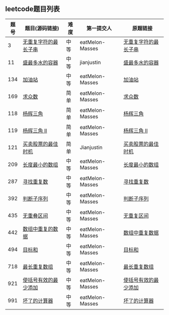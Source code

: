 ## leetcode题目列表

| 题号    | 题目(源码链接)             | 难度 | 第一提交人 |原题链接                                                         |
| ---- | -------------------- | ---- | ------------------------------------------------------------ | ------------------------------------------------------------ |
| 3    | [无重复字符的最长子串](https://github.com/jianjustin/awesome-leetcode-algorithm/blob/master/src/main/java/org/awesome/leetcode/algorithm/dp/LengthOfLongestSubstring.java)| 中等 |eatMelon-Masses| [无重复字符的最长子串](https://leetcode-cn.com/problems/longest-substring-without-repeating-characters/) |
| 11   | [盛最多水的容器](https://github.com/jianjustin/awesome-leetcode-algorithm/blob/master/src/main/java/org/awesome/leetcode/algorithm/array/ContainerWithMostWaterSolution.java)       | 中等 |jianjustin| [盛最多水的容器](https://leetcode-cn.com/problems/container-with-most-water) |
|134|[加油站](https://github.com/jianjustin/awesome-leetcode-algorithm/blob/master/src/main/java/org/awesome/leetcode/algorithm/greedy/GasStation.java)|中等|eatMelon-Masses|[加油站](https://leetcode-cn.com/problems/gas-station/)|
|169|[求众数](https://github.com/jianjustin/awesome-leetcode-algorithm/blob/master/src/main/java/org/awesome/leetcode/algorithm/array/MajorityElement.java)|简单|eatMelon-Masses|[求众数](https://leetcode-cn.com/problems/majority-element/)|
|118|[杨辉三角](https://github.com/jianjustin/awesome-leetcode-algorithm/blob/master/src/main/java/org/awesome/leetcode/algorithm/array/PascalTriangle.java)|简单|eatMelon-Masses|[杨辉三角](https://leetcode-cn.com/problems/pascals-triangle/)|
|119|[杨辉三角 II](https://github.com/jianjustin/awesome-leetcode-algorithm/blob/master/src/main/java/org/awesome/leetcode/algorithm/array/PascalTriangleII.java)|简单|eatMelon-Masses|[杨辉三角 II](https://leetcode-cn.com/problems/pascals-triangle-ii/)|
|121|[买卖股票的最佳时机](https://github.com/jianjustin/awesome-leetcode-algorithm/blob/master/src/main/java/org/awesome/leetcode/algorithm/dp/BestTimeToBuyAndSellStock.java)|简单|Jianjustin|[买卖股票的最佳时机](https://leetcode-cn.com/problems/best-time-to-buy-and-sell-stock/)|
|	209	 |[长度最小的数组](https://github.com/jianjustin/awesome-leetcode-algorithm/blob/master/src/main/java/org/awesome/leetcode/algorithm/dp/minSubArrayLen.java)|	中等|eatMelon-Masses|[长度最小的数组](https://leetcode-cn.com/problems/minimum-size-subarray-sum/)|
|287|[寻找重复数](https://github.com/jianjustin/awesome-leetcode-algorithm/blob/master/src/main/java/org/awesome/leetcode/algorithm/array/FindAllDuplicatesinAnArray.java)|中等|eatMelon-Masses|[寻找重复数](https://leetcode-cn.com/problems/find-the-duplicate-number/)|
|392|[判断子序列](https://leetcode-cn.com/problems/is-subsequence/)|中等|eatMelon-Masses|[判断子序列](https://github.com/jianjustin/awesome-leetcode-algorithm/blob/master/src/main/java/org/awesome/leetcode/algorithm/greedy/IsSubsequence.java)|
|435|[无重叠区间](https://leetcode-cn.com/problems/non-overlapping-intervals/)|中等|eatMelon-Masses|[无重复区间]()|
|442|[数组中重复的数据](https://github.com/jianjustin/awesome-leetcode-algorithm/blob/master/src/main/java/org/awesome/leetcode/algorithm/array/FindAllDuplicatesinAnArray.java)|中等|eatMelon-Masses|[数组中重复数据](https://leetcode-cn.com/problems/find-all-duplicates-in-an-array/)|
|	494	 |[目标和](https://github.com/jianjustin/awesome-leetcode-algorithm/blob/master/src/main/java/org/awesome/leetcode/algorithm/dp/TargetSum.java)|中等|eatMelon-Masses|[目标和](https://leetcode-cn.com/problems/target-sum/)|
|	718	  |[最长重复数组](https://github.com/jianjustin/awesome-leetcode-algorithm/blob/master/src/main/java/org/awesome/leetcode/algorithm/dp/MaximumLengthofRepeatedSubarray.java)|中等|eatMelon-Masses|[最长重复数组](https://leetcode-cn.com/problems/maximum-length-of-repeated-subarray/)|
|921|[使括号有效的最少添加](https://leetcode-cn.com/problems/minimum-add-to-make-parentheses-valid/)|中等|eatMelon-Masses|[使括号有效的最少添加](https://github.com/jianjustin/awesome-leetcode-algorithm/blob/master/src/main/java/org/awesome/leetcode/algorithm/greedy/MinAddToMakeValid.java)|
​991|[坏了的计算器](https://github.com/jianjustin/awesome-leetcode-algorithm/blob/master/src/main/java/org/awesome/leetcode/algorithm/greedy/BrokenCalc.java)|中等|	eatMelon-Masses|[坏了的计算器](https://leetcode-cn.com/problems/broken-calculator/submissions/)|

